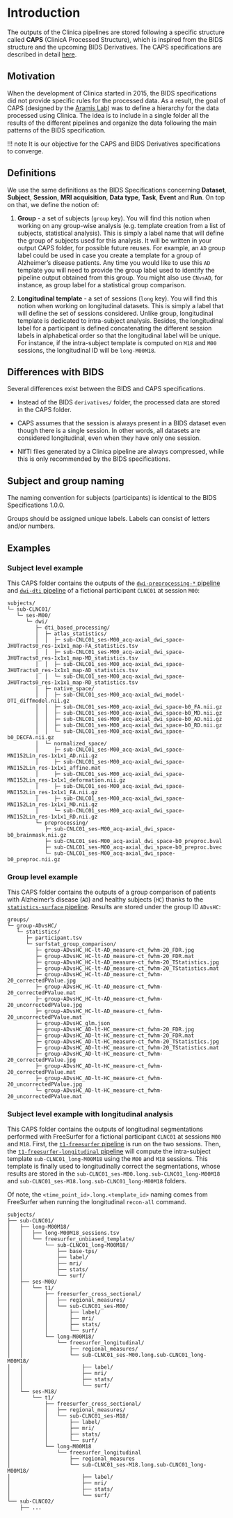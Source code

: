 
# Introduction

The outputs of the Clinica pipelines are stored following a specific structure called **CAPS** (ClinicA Processed Structure), which is inspired from the BIDS structure and the upcoming BIDS Derivatives.
The CAPS specifications are described in detail [here](../Specifications).

## Motivation

When the development of Clinica started in 2015, the BIDS specifications did not provide specific rules for the processed data.
As a result, the goal of CAPS (designed by the [Aramis Lab](http://www.aramislab.fr/)) was to define a hierarchy for the data processed using Clinica.
The idea is to include in a single folder all the results of the different pipelines and organize the data following the main patterns of the BIDS specification.

!!! note
    It is our objective for the CAPS and BIDS Derivatives specifications to converge.

## Definitions

We use the same definitions as the BIDS Specifications concerning **Dataset**, **Subject**, **Session**, **MRI acquisition**, **Data type**, **Task**, **Event** and **Run**.
On top on that, we define the notion of:

1. **Group** - a set of subjects (`group` key).
You will find this notion when working on any group-wise analysis (e.g. template creation from a list of subjects, statistical analysis).
This is simply a label name that will define the group of subjects used for this analysis.
It will be written in your output CAPS folder, for possible future reuses.
For example, an `AD` group label could be used in case you create a template for a group of Alzheimer’s disease patients.
Any time you would like to use this `AD` template you will need to provide the group label used to identify the pipeline output obtained from this group.
You might also use `CNvsAD`, for instance, as group label for a statistical group comparison.

2. **Longitudinal template** - a set of sessions (`long` key).
You will find this notion when working on longitudinal datasets.
This is simply a label that will define the set of sessions considered.
Unlike group, longitudinal template is dedicated to intra-subject analysis.
Besides, the longitudinal label for a participant is defined concatenating the different session labels in alphabetical order so that the longitudinal label will be unique.
For instance, if the intra-subject template is computed on `M18` and `M00` sessions, the longitudinal ID will be `long-M00M18`.

## Differences with BIDS

Several differences exist between the BIDS and CAPS specifications.

- Instead of the BIDS `derivatives/` folder, the processed data are stored in the CAPS folder.

- CAPS assumes that the session is always present in a BIDS dataset even though there is a single session. In other words, all datasets are considered longitudinal, even when they have only one session.

- NIfTI files generated by a Clinica pipeline are always compressed, while this is only recommended by the BIDS specifications.

## Subject and group naming

The naming convention for subjects (participants) is identical to the BIDS Specifications 1.0.0.

Groups should be assigned unique labels. Labels can consist of letters and/or numbers.

## Examples

### Subject level example

This CAPS folder contains the outputs of the [`dwi-preprocessing-*` pipeline](../../Pipelines/DWI_Preprocessing) and [`dwi-dti` pipeline](../../Pipelines/DWI_DTI) of a fictional participant `CLNC01` at session `M00`:

```Text
subjects/
└─ sub-CLNC01/
   └─ ses-M00/
      └─ dwi/
         ├─ dti_based_processing/
         │  ├─ atlas_statistics/
         │  │  ├─ sub-CNLC01_ses-M00_acq-axial_dwi_space-JHUTracts0_res-1x1x1_map-FA_statistics.tsv
         │  │  ├─ sub-CNLC01_ses-M00_acq-axial_dwi_space-JHUTracts0_res-1x1x1_map-MD_statistics.tsv
         │  │  ├─ sub-CNLC01_ses-M00_acq-axial_dwi_space-JHUTracts0_res-1x1x1_map-AD_statistics.tsv
         │  │  └─ sub-CNLC01_ses-M00_acq-axial_dwi_space-JHUTracts0_res-1x1x1_map-RD_statistics.tsv
         │  ├─ native_space/
         │  │  ├─ sub-CNLC01_ses-M00_acq-axial_dwi_model-DTI_diffmodel.nii.gz
         │  │  ├─ sub-CNLC01_ses-M00_acq-axial_dwi_space-b0_FA.nii.gz
         │  │  ├─ sub-CNLC01_ses-M00_acq-axial_dwi_space-b0_MD.nii.gz
         │  │  ├─ sub-CNLC01_ses-M00_acq-axial_dwi_space-b0_AD.nii.gz
         │  │  ├─ sub-CNLC01_ses-M00_acq-axial_dwi_space-b0_RD.nii.gz
         │  │  └─ sub-CNLC01_ses-M00_acq-axial_dwi_space-b0_DECFA.nii.gz
         │  └─ normalized_space/
         │     ├─ sub-CNLC01_ses-M00_acq-axial_dwi_space-MNI152Lin_res-1x1x1_AD.nii.gz
         │     ├─ sub-CNLC01_ses-M00_acq-axial_dwi_space-MNI152Lin_res-1x1x1_affine.mat
         │     ├─ sub-CNLC01_ses-M00_acq-axial_dwi_space-MNI152Lin_res-1x1x1_deformation.nii.gz
         │     ├─ sub-CNLC01_ses-M00_acq-axial_dwi_space-MNI152Lin_res-1x1x1_FA.nii.gz
         │     ├─ sub-CNLC01_ses-M00_acq-axial_dwi_space-MNI152Lin_res-1x1x1_MD.nii.gz
         │     └─ sub-CNLC01_ses-M00_acq-axial_dwi_space-MNI152Lin_res-1x1x1_RD.nii.gz
         └─ preprocessing/
            ├─ sub-CNLC01_ses-M00_acq-axial_dwi_space-b0_brainmask.nii.gz
            ├─ sub-CNLC01_ses-M00_acq-axial_dwi_space-b0_preproc.bval
            ├─ sub-CNLC01_ses-M00_acq-axial_dwi_space-b0_preproc.bvec
            └─ sub-CNLC01_ses-M00_acq-axial_dwi_space-b0_preproc.nii.gz
```

### Group level example

This CAPS folder contains the outputs of a group comparison of patients with Alzheimer’s disease (`AD`) and healthy subjects (`HC`) thanks to the [`statistics-surface` pipeline](../../Pipelines/Stats_Surface).
Results are stored under the group ID `ADvsHC`:

```Text
groups/
└─ group-ADvsHC/
   └─ statistics/
      ├─ participant.tsv
      └─ surfstat_group_comparison/
         ├─ group-ADvsHC_HC-lt-AD_measure-ct_fwhm-20_FDR.jpg
         ├─ group-ADvsHC_HC-lt-AD_measure-ct_fwhm-20_FDR.mat
         ├─ group-ADvsHC_HC-lt-AD_measure-ct_fwhm-20_TStatistics.jpg
         ├─ group-ADvsHC_HC-lt-AD_measure-ct_fwhm-20_TStatistics.mat
         ├─ group-ADvsHC_HC-lt-AD_measure-ct_fwhm-20_correctedPValue.jpg
         ├─ group-ADvsHC_HC-lt-AD_measure-ct_fwhm-20_correctedPValue.mat
         ├─ group-ADvsHC_HC-lt-AD_measure-ct_fwhm-20_uncorrectedPValue.jpg
         ├─ group-ADvsHC_HC-lt-AD_measure-ct_fwhm-20_uncorrectedPValue.mat
         ├─ group-ADvsHC_glm.json
         ├─ group-ADvsHC_AD-lt-HC_measure-ct_fwhm-20_FDR.jpg
         ├─ group-ADvsHC_AD-lt-HC_measure-ct_fwhm-20_FDR.mat
         ├─ group-ADvsHC_AD-lt-HC_measure-ct_fwhm-20_TStatistics.jpg
         ├─ group-ADvsHC_AD-lt-HC_measure-ct_fwhm-20_TStatistics.mat
         ├─ group-ADvsHC_AD-lt-HC_measure-ct_fwhm-20_correctedPValue.jpg
         ├─ group-ADvsHC_AD-lt-HC_measure-ct_fwhm-20_correctedPValue.mat
         ├─ group-ADvsHC_AD-lt-HC_measure-ct_fwhm-20_uncorrectedPValue.jpg
         └─ group-ADvsHC_AD-lt-HC_measure-ct_fwhm-20_uncorrectedPValue.mat
```

### Subject level example with longitudinal analysis

This CAPS folder contains the outputs of longitudinal segmentations performed with FreeSurfer for a fictional participant `CLNC01` at sessions `M00` and `M18`.
First, the [`t1-freesurfer` pipeline](../../Pipelines/T1_FreeSurfer) is run on the two sessions.
Then, the [`t1-freesurfer-longitudinal` pipeline](../../Pipelines/T1_FreeSurfer_Longitudinal) will compute the intra-subject template `sub-CLNC01_long-M00M18` using the `M00` and `M18` sessions.
This template is finally used to longitudinally correct the segmentations, whose results are stored in the `sub-CLNC01_ses-M00.long.sub-CLNC01_long-M00M18` and `sub-CLNC01_ses-M18.long.sub-CLNC01_long-M00M18` folders.

Of note, the `<time_point_id>.long.<template_id>` naming comes from FreeSurfer when running the longitudinal `recon-all` command.

```Text
subjects/
├── sub-CLNC01/
│   ├── long-M00M18/
│   │   ├── long-M00M18_sessions.tsv
│   │   └── freesurfer_unbiased_template/
│   │       └── sub-CLNC01_long-M00M18/
│   │           ├── base-tps/
│   │           ├── label/
│   │           ├── mri/
│   │           ├── stats/
│   │           └── surf/
│   ├── ses-M00/
│   │   └── t1/
│   │       ├── freesurfer_cross_sectional/
│   │       │   ├── regional_measures/
│   │       │   └── sub-CLNC01_ses-M00/
│   │       │       ├── label/
│   │       │       ├── mri/
│   │       │       ├── stats/
│   │       │       └── surf/
│   │       └── long-M00M18/
│   │           └── freesurfer_longitudinal/
│   │               ├── regional_measures/
│   │               └── sub-CLNC01_ses-M00.long.sub-CLNC01_long-M00M18/
│   │                   ├── label/
│   │                   ├── mri/
│   │                   ├── stats/
│   │                   └── surf/
│   └── ses-M18/
│       └── t1/
│           ├── freesurfer_cross_sectional/
│           │   ├── regional_measures/
│           │   └── sub-CLNC01_ses-M18/
│           │       ├── label/
│           │       ├── mri/
│           │       ├── stats/
│           │       └── surf/
│           └── long-M00M18
│               └── freesurfer_longitudinal
│                   ├── regional_measures
│                   └── sub-CLNC01_ses-M18.long.sub-CLNC01_long-M00M18/
│                       ├── label/
│                       ├── mri/
│                       ├── stats/
│                       └── surf/
└── sub-CLNC02/
    ├── ...

```
